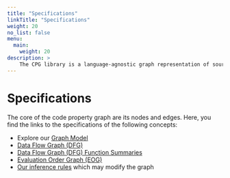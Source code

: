```yaml
---
title: "Specifications"
linkTitle: "Specifications"
weight: 20
no_list: false
menu:
  main:
    weight: 20
description: >
    The CPG library is a language-agnostic graph representation of source code.
---
```


# Specifications
The core of the code property graph are its nodes and edges. Here, you find the
links to the specifications of the following concepts:

* Explore our [Graph Model](./graph)
* [Data Flow Graph (DFG)](./dfg)
* [Data Flow Graph (DFG) Function Summaries](./dfg-function-summaries.md)
* [Evaluation Order Graph (EOG)](./eog)
* [Our inference rules](./inference) which may modify the graph
